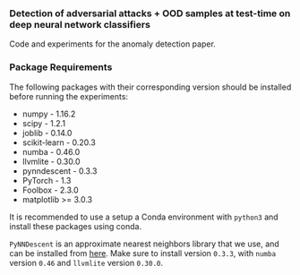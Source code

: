 ### Detection of adversarial attacks + OOD samples at test-time on deep neural network classifiers
Code and experiments for the anomaly detection paper.

### Package Requirements
The following packages with their corresponding version should be installed before running the experiments:
- numpy - 1.16.2
- scipy - 1.2.1
- joblib - 0.14.0
- scikit-learn - 0.20.3
- numba - 0.46.0
- llvmlite - 0.30.0
- pynndescent - 0.3.3
- PyTorch - 1.3
- Foolbox - 2.3.0
- matplotlib >= 3.0.3

It is recommended to use a setup a Conda environment with `python3` and install these packages using conda.

`PyNNDescent` is an approximate nearest neighbors library that we use, and can be installed from [here](https://github.com/lmcinnes/pynndescent). 
Make sure to install version `0.3.3`, with `numba` version `0.46` and `llvmlite` version `0.30.0`.
